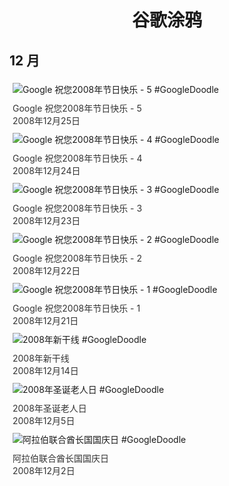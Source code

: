 
<h1 align="center"> 谷歌涂鸦 </h1>




## 12 月

<div class="image">


<img src="https://www.google.com/logos/2008/holiday08_5.gif" alt="Google 祝您2008年节日快乐 - 5 #GoogleDoodle" style="margin: 5px"/>
<div class="info" style="font-size: 14px; color:#333333; margin:5px"><div class="title">Google 祝您2008年节日快乐 - 5</div><div class="date">2008年12月25日</div></div>

<img src="https://www.google.com/logos/2008/holiday08_4.gif" alt="Google 祝您2008年节日快乐 - 4 #GoogleDoodle" style="margin: 5px"/>
<div class="info" style="font-size: 14px; color:#333333; margin:5px"><div class="title">Google 祝您2008年节日快乐 - 4</div><div class="date">2008年12月24日</div></div>

<img src="https://www.google.com/logos/2008/holiday08_3.gif" alt="Google 祝您2008年节日快乐 - 3 #GoogleDoodle" style="margin: 5px"/>
<div class="info" style="font-size: 14px; color:#333333; margin:5px"><div class="title">Google 祝您2008年节日快乐 - 3</div><div class="date">2008年12月23日</div></div>

<img src="https://www.google.com/logos/2008/holiday08_2.gif" alt="Google 祝您2008年节日快乐 - 2 #GoogleDoodle" style="margin: 5px"/>
<div class="info" style="font-size: 14px; color:#333333; margin:5px"><div class="title">Google 祝您2008年节日快乐 - 2</div><div class="date">2008年12月22日</div></div>

<img src="https://www.google.com/logos/2008/holiday08_1.gif" alt="Google 祝您2008年节日快乐 - 1 #GoogleDoodle" style="margin: 5px"/>
<div class="info" style="font-size: 14px; color:#333333; margin:5px"><div class="title">Google 祝您2008年节日快乐 - 1</div><div class="date">2008年12月21日</div></div>

<img src="https://lh3.googleusercontent.com/C4Js_ztOUij3BM66imCybKtGSIzZ9m0XiPyJ4sx6ojh8-mFvXT2S6pNymLpU4JGsTZRfblqWe4iByOquS-pWr7fgcyERepHqrelq_ex-Fg=s660" alt="2008年新干线 #GoogleDoodle" style="margin: 5px"/>
<div class="info" style="font-size: 14px; color:#333333; margin:5px"><div class="title">2008年新干线</div><div class="date">2008年12月14日</div></div>

<img src="https://lh3.googleusercontent.com/bDZG3lyXcd_8vHrEDZ6Nc-TWT1hb_yWZeM_doTxfFZExaO-KwXKNOW6eG35zVAiSl_5ijCyqpBzqH64bEiGc8e7P2V20QpJqDPO2R6z-zg=s660" alt="2008年圣诞老人日 #GoogleDoodle" style="margin: 5px"/>
<div class="info" style="font-size: 14px; color:#333333; margin:5px"><div class="title">2008年圣诞老人日</div><div class="date">2008年12月5日</div></div>

<img src="https://lh3.googleusercontent.com/jFAmlmsctkoShdjg2Jgi2BkUW4-p7Besx-z0EWRpZNfWqt6PhMH1-0a7Dcaq3OO-Ly_42Qkqsk6dMWes_2M92CCF2xQgQxlW0szvea89=s660" alt="阿拉伯联合酋长国国庆日 #GoogleDoodle" style="margin: 5px"/>
<div class="info" style="font-size: 14px; color:#333333; margin:5px"><div class="title">阿拉伯联合酋长国国庆日</div><div class="date">2008年12月2日</div></div>

</div>








